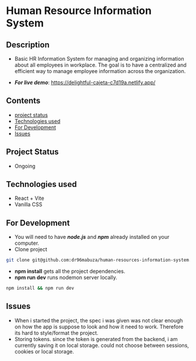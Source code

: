 # Human Resource Information System

## Description
- Basic HR Information System for managing and organizing information about all employees in workplace.
The goal is to have a centralized and efficient way to manage employee information across the organization. 

- ***For live demo***: https://delightful-cajeta-c7d19a.netlify.app/

## Contents
- [project status](#project-status)
- [Technologies used](#technologies-used)
- [For Development](#for-development)
- [Issues](#issues)

## Project Status
- Ongoing

## Technologies used
- React + Vite
- Vanilla CSS

## For Development
- You will need to have ***node.js*** and ***npm*** already installed on your computer.
- Clone project
```bash
git clone git@github.com:dr96mabuza/human-resources-information-system.git
```
- **npm install** gets all the project dependencies.
- **npm run dev** runs nodemon server locally.
```bash
npm install && npm run dev
```

## Issues
- When i started the project, the spec i was given was not clear enough on how the app is suppose to look and how it need to work. Therefore its hard to style/format the project.
- Storing tokens. since the token is generated from the backend, i am currently saving it on local storage. could not choose between sessions, cookies or local storage.